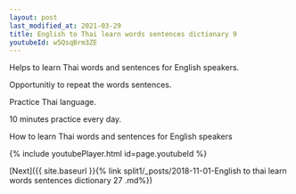 ```yaml
---
layout: post
last_modified_at: 2021-03-29
title: English to Thai learn words sentences dictionary 9 
youtubeId: w5QsqBrm3ZE
---
```

 
 
Helps to learn Thai words and sentences for English speakers.

Opportunitiy to repeat the words sentences. 

Practice Thai language. 
 
10 minutes practice every day. 
 
How to learn Thai words and sentences for English speakers 
 
{% include youtubePlayer.html id=page.youtubeId %}
 
 
[Next]({{ site.baseurl }}{% link  split1/_posts/2018-11-01-English to thai learn words sentences dictionary 27 .md%})
 

